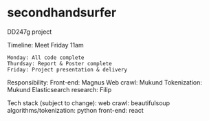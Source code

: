 # secondhandsurfer
DD247g project

Timeline:
    Meet Friday 11am

    Monday: All code complete
    Thurdsay: Report & Poster complete
    Friday: Project presentation & delivery

Responsibility:
    Front-end: Magnus
    Web crawl: Mukund
    Tokenization: Mukund 
    Elasticsearch research: Filip

Tech stack (subject to change):
    web crawl: beautifulsoup
    algorithms/tokenization: python
    front-end: react
    
    
